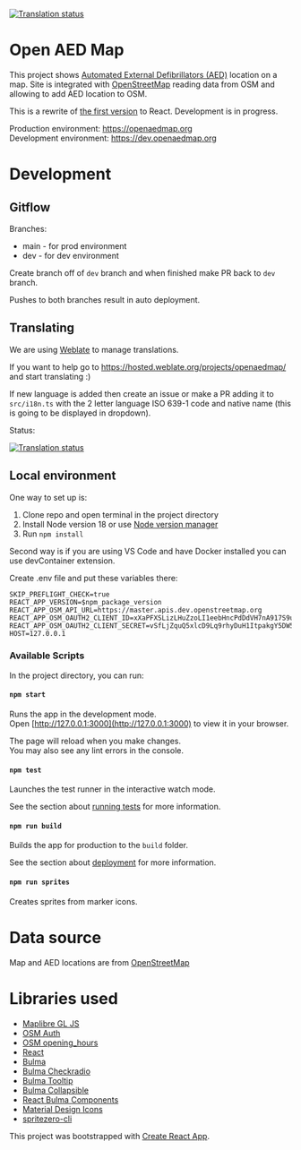 [![Translation status](https://hosted.weblate.org/widgets/openaedmap/-/svg-badge.svg)](https://hosted.weblate.org/engage/openaedmap/)

# Open AED Map

This project shows [Automated External Defibrillators (AED)](https://en.wikipedia.org/wiki/Automated_external_defibrillator) location on a map. Site is integrated with [OpenStreetMap](https://www.openstreetmap.org/) reading data from OSM and allowing to add AED location to OSM.

This is a rewrite of [the first version](https://aed.openstreetmap.org.pl/) to React. Development is in progress.

Production environment: https://openaedmap.org \
Development environment: https://dev.openaedmap.org

# Development
## Gitflow

Branches:
- main - for prod environment
- dev - for dev environment

Create branch off of `dev` branch and when finished make PR back to `dev` branch.

Pushes to both branches result in auto deployment.

## Translating
We are using [Weblate](https://weblate.org) to manage translations.

If you want to help go to https://hosted.weblate.org/projects/openaedmap/ and start translating :)

If new language is added then create an issue or make a PR adding it to `src/i18n.ts` with the 2 letter language ISO 639-1 code and native name (this is going to be displayed in dropdown).

Status:

[![Translation status](https://hosted.weblate.org/widgets/openaedmap/-/multi-auto.svg)](https://hosted.weblate.org/engage/openaedmap/)

## Local environment

One way to set up is:
1. Clone repo and open terminal in the project directory
2. Install Node version 18 or use [Node version manager](https://github.com/nvm-sh/nvm)
3. Run `npm install`

Second way is if you are using VS Code and have Docker installed you can use devContainer extension.

Create .env file and put these variables there:
```
SKIP_PREFLIGHT_CHECK=true
REACT_APP_VERSION=$npm_package_version
REACT_APP_OSM_API_URL=https://master.apis.dev.openstreetmap.org
REACT_APP_OSM_OAUTH2_CLIENT_ID=xXaPFXSLizLHuZzoLI1eebHncPdDdVH7nA917S9uFUo
REACT_APP_OSM_OAUTH2_CLIENT_SECRET=vSfLjZquQ5xlcD9Lq9rhyDuH1ItpakgY5DW59WrRtHY
HOST=127.0.0.1
```

### Available Scripts

In the project directory, you can run:

#### `npm start`

Runs the app in the development mode.\
Open [http://127.0.0.1:3000](http://127.0.0.1:3000) to view it in your browser.

The page will reload when you make changes.\
You may also see any lint errors in the console.

#### `npm test`

Launches the test runner in the interactive watch mode.

See the section about [running tests](https://facebook.github.io/create-react-app/docs/running-tests) for more information.

#### `npm run build`

Builds the app for production to the `build` folder.

See the section about [deployment](https://facebook.github.io/create-react-app/docs/deployment) for more information.

#### `npm run sprites`

Creates sprites from marker icons.

# Data source
Map and AED locations are from [OpenStreetMap](https://www.openstreetmap.org/copyright)

# Libraries used
- [Maplibre GL JS](https://maplibre.org/maplibre-gl-js-docs/api/)
- [OSM Auth](https://github.com/osmlab/osm-auth)
- [OSM opening_hours](https://github.com/opening-hours/opening_hours.js/)
- [React](https://reactjs.org/docs/getting-started.html)
- [Bulma](https://bulma.io/) 
- [Bulma Checkradio](https://wikiki.github.io/form/checkradio/)
- [Bulma Tooltip](https://bulma-tooltip.netlify.app/)
- [Bulma Collapsible](https://bulma-collapsible.netlify.app/)
- [React Bulma Components](https://react-bulma.dev/en/storybook)
- [Material Design Icons](https://dev.materialdesignicons.com/getting-started/react)
- [spritezero-cli](https://gitlab.com/beyondtracks/spritezero-cli)

This project was bootstrapped with [Create React App](https://github.com/facebook/create-react-app).
